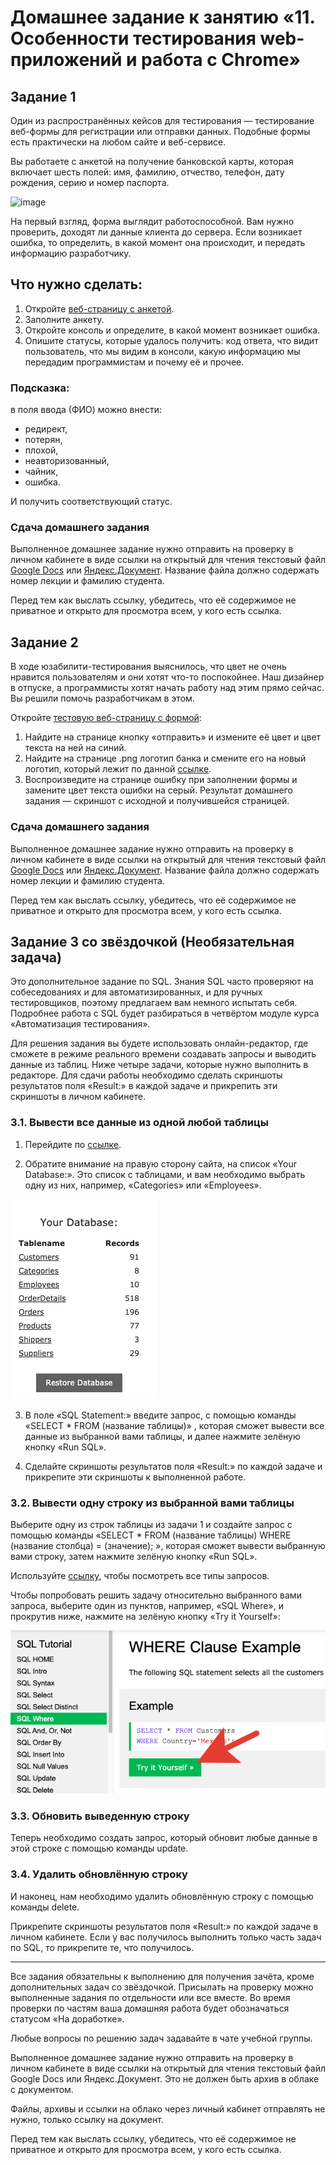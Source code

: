 # Домашнее задание к занятию «11. Особенности тестирования web-приложений и работа с Chrome»

## Задание 1

Один из распространённых кейсов для тестирования — тестирование веб-формы для регистрации или отправки данных. Подобные формы есть практически на любом сайте и веб-сервисе. 

Вы работаете с анкетой на получение банковской карты, которая включает шесть полей: имя, фамилию, отчество, телефон, дату рождения, серию и номер паспорта. 

![image](https://user-images.githubusercontent.com/43470121/144382116-be7da394-fd48-43db-8795-fb338f8d328e.png)


На первый взгляд, форма выглядит работоспособной. Вам нужно проверить, доходят ли данные клиента до сервера. Если возникает ошибка, то определить, в какой момент она происходит, и передать информацию разработчику.

## Что нужно сделать:
1. Откройте [веб-страницу с анкетой](http://zayavka-na-kartu-2.sdew.ru/).
2. Заполните анкету.
3. Откройте консоль и определите, в какой момент возникает ошибка.
4. Опишите статусы, которые удалось получить: код ответа, что видит пользователь, что мы видим в консоли, какую информацию мы передадим программистам и почему её и прочее.

### Подсказка:
в поля ввода (ФИО) можно внести:
- редирект,
- потерян,
- плохой,
- неавторизованный,
- чайник,
- ошибка.

И получить соответствующий статус.


### Сдача домашнего задания

Выполненное домашнее задание нужно отправить на проверку в личном кабинете в виде ссылки на открытый для чтения текстовый файл [Google Docs](https://docs.google.com/document) или [Яндекс.Документ](https://docs.yandex.ru/). Название файла должно содержать номер лекции и фамилию студента. 

Перед тем как выслать ссылку, убедитесь, что её содержимое не приватное и открыто для просмотра всем, у кого есть ссылка.

## Задание 2 

В ходе юзабилити-тестирования выяснилось, что цвет не очень нравится пользователям и они хотят что-то поспокойнее. Наш дизайнер в отпуске, а программисты хотят начать работу над этим прямо сейчас. Вы решили помочь разработчикам в этом. 

Откройте [тестовую веб-страницу с формой](http://zayavka-na-kartu-2.sdew.ru/): 

1. Найдите на странице кнопку «отправить» и измените её цвет и цвет текста на ней на синий. 
2. Найдите на странице .png логотип банка и смените его на новый логотип, который лежит по данной [ссылке](https://netology.ru/dist/public/images/netology_b83461.png).
3. Воспроизведите на странице ошибку при заполнении формы и замените цвет текста ошибки на серый.
Результат домашнего задания — скриншот с исходной и получившейся страницей.


### Сдача домашнего задания


Выполненное домашнее задание нужно отправить на проверку в личном кабинете в виде ссылки на открытый для чтения текстовый файл [Google Docs](https://docs.google.com/document) или [Яндекс.Документ](https://docs.yandex.ru/). Название файла должно содержать номер лекции и фамилию студента. 

Перед тем как выслать ссылку, убедитесь, что её содержимое не приватное и открыто для просмотра всем, у кого есть ссылка.


## Задание 3 со звёздочкой (Необязательная задача)

Это дополнительное задание по SQL. Знания SQL часто проверяют на собеседованиях и для автоматизированных, и для ручных тестировщиков, поэтому предлагаем вам немного испытать себя. Подробнее работа с SQL будет разбираться в четвёртом модуле курса «Автоматизация тестирования». 

Для решения задания вы будете использовать онлайн-редактор, где сможете в режиме реального времени создавать запросы и выводить данные из таблиц. Ниже четыре задачи, которые нужно выполнить в редакторе. Для сдачи работы необходимо сделать скриншоты результатов поля «Result:» в каждой задаче и прикрепить эти скриншоты в личном кабинете.


### 3.1. Вывести все данные из одной любой таблицы

1. Перейдите по [ссылке](https://www.w3schools.com/sql/trysql.asp?filename=trysql_select_all).

2. Обратите внимание на правую сторону сайта, на список «Your Database:». Это список с таблицами, и вам необходимо выбрать одну из них, например, «Categories» или «Employees».  

<img src="2019-11-07_13-32-49.png" alt="">

3. В поле «SQL Statement:» введите запрос, с помощью команды «SELECT * FROM (название таблицы)» , которая сможет вывести все данные из выбранной вами таблицы, и далее нажмите зелёную кнопку «Run SQL».

4. Cделайте скриншоты результатов поля «Result:» по каждой задаче и прикрепите эти скриншоты к выполненной работе.



### 3.2. Вывести одну строку из выбранной вами таблицы

Выберите одну из строк таблицы из задачи 1 и создайте запрос с помощью команды «SELECT * FROM (название таблицы) WHERE (название столбца) = (значение); », которая сможет вывести выбранную вами строку, затем нажмите зелёную кнопку «Run SQL».

Используйте [ссылку](https://www.w3schools.com/sql/), чтобы посмотреть все типы запросов.
 
Чтобы попробовать решить задачу относительно выбранного вами запроса, выберите один из пунктов, например, «SQL Where», и прокрутив ниже, нажмите на зелёную кнопку «Try it Yourself»:

<img src="2019-11-07_17-03-03.png" alt="">

### 3.3. Обновить выведенную строку 

Теперь необходимо создать запрос, который обновит любые данные в этой строке с помощью команды update. 

### 3.4. Удалить обновлённую строку

И наконец, нам необходимо удалить обновлённую строку с помощью команды delete. 


Прикрепите скриншоты результатов поля «Result:» по каждой задаче в личном кабинете. Если у вас получилось выполнить только часть задач по SQL, то прикрепите те, что получилось.


_____________

Все задания обязательны к выполнению для получения зачёта, кроме дополнительных задач со звёздочкой. Присылать на проверку можно выполненные задания по отдельности или все вместе. Во время проверки по частям ваша домашняя работа будет обозначаться статусом «На доработке».

Любые вопросы по решению задач задавайте в чате учебной группы.


Выполненное домашнее задание нужно отправить на проверку в личном кабинете в виде ссылки на открытый для чтения текстовый файл Google Docs или Яндекс.Документ. Это не должен быть архив в облаке с документом.

Файлы, архивы и ссылки на облако через личный кабинет отправлять не нужно, только ссылку на документ.

Перед тем как выслать ссылку, убедитесь, что её содержимое не приватное и открыто для просмотра всем, у кого есть ссылка.
